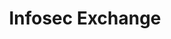 ---
title: Infosec Exchange
description: 
url: https://infosec.exchange/explore
image:
    # url: '/assets/images/cafe.png'
    # alt: 'Cafe'
tags: ['forum']
pubDate: 2023-11-11
draft: false
---